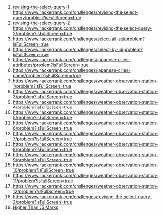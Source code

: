 1. [revising-the-select-query-1]([url](https://www.hackerrank.com/challenges/revising-the-select-query/problem?isFullScreen=true)) https://www.hackerrank.com/challenges/revising-the-select-query/problem?isFullScreen=true
2. [revising-the-select-query-2]([url](https://www.hackerrank.com/challenges/revising-the-select-query-2/problem?isFullScreen=true)) https://www.hackerrank.com/challenges/revising-the-select-query-2/problem?isFullScreen=true
3. https://www.hackerrank.com/challenges/select-all-sql/problem?isFullScreen=true
4. https://www.hackerrank.com/challenges/select-by-id/problem?isFullScreen=true
5. https://www.hackerrank.com/challenges/japanese-cities-attributes/problem?isFullScreen=true
6. https://www.hackerrank.com/challenges/japanese-cities-name/problem?isFullScreen=true
7. https://www.hackerrank.com/challenges/weather-observation-station-1/problem?isFullScreen=true
8. https://www.hackerrank.com/challenges/weather-observation-station-3/problem?isFullScreen=true
9. https://www.hackerrank.com/challenges/weather-observation-station-4/problem?isFullScreen=true
10. https://www.hackerrank.com/challenges/weather-observation-station-5/problem?isFullScreen=true
11. https://www.hackerrank.com/challenges/weather-observation-station-6/problem?isFullScreen=true
12. https://www.hackerrank.com/challenges/weather-observation-station-7/problem?isFullScreen=true
13. https://www.hackerrank.com/challenges/weather-observation-station-8/problem?isFullScreen=true
14. https://www.hackerrank.com/challenges/weather-observation-station-9/problem?isFullScreen=true
15. https://www.hackerrank.com/challenges/weather-observation-station-10/problem?isFullScreen=true
16. https://www.hackerrank.com/challenges/weather-observation-station-11/problem?isFullScreen=true
17. https://www.hackerrank.com/challenges/weather-observation-station-12/problem?isFullScreen=true
18. https://www.hackerrank.com/challenges/revising-the-select-query-2/problem?isFullScreen=true
19. [Higher Than 75 Marks]([url](https://www.hackerrank.com/challenges/more-than-75-marks/problem?isFullScreen=true))
